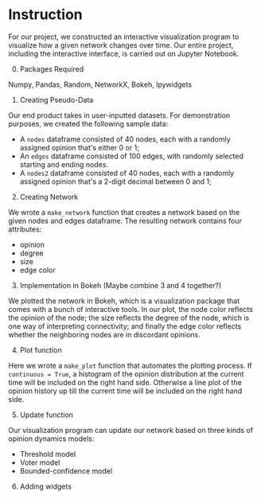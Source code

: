 # Instruction 

For our project, we constructed an interactive visualization program to visualize how a given network changes over time. Our entire project, including the interactive interface, is carried out on Jupyter Notebook. 

0. Packages Required

Numpy, Pandas, Random, NetworkX, Bokeh, Ipywidgets

1. Creating Pseudo-Data 

Our end product takes in user-inputted datasets. For demonstration purposes, we created the following sample data: 
- A `nodes` dataframe consisted of 40 nodes, each with a randomly assigned opinion that's either 0 or 1;  
- An `edges` dataframe consisted of 100 edges, with randomly selected starting and ending nodes.
- A `nodes2` dataframe consisted of 40 nodes, each with a randomly assigned opinion that's a 2-digit decimal between 0 and 1;  

2. Creating Network

We wrote a `make_network` function that creates a network based on the given nodes and edges dataframe. The resulting network contains four attributes:
- opinion 
- degree 
- size 
- edge color

3. Implementation in Bokeh (Maybe combine 3 and 4 together?)

We plotted the network in Bokeh, which is a visualization package that comes with a bunch of interactive tools. In our plot, the node color reflects the opinion of the node; the size reflects the degree of the node, which is one way of interpreting connectivity; and finally the edge color reflects whether the neighboring nodes are in discordant opinions. 

4. Plot function 

Here we wrote a `make_plot` function that automates the plotting process. If `continuous = True`, a histogram of the opinion distribution at the current time will be included on the right hand side. Otherwise a line plot of the opinion history up till the current time will be included on the right hand side. 

5. Update function 

Our visualization program can update our network based on three kinds of opinion dynamics models:
- Threshold model
- Voter model
- Bounded-confidence model



6. Adding widgets 


